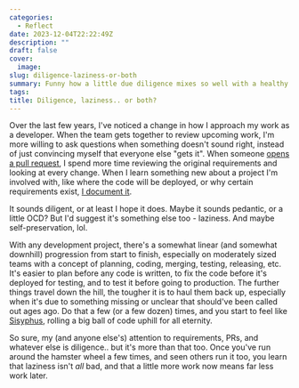 ```yaml
---
categories:
  - Reflect
date: 2023-12-04T22:22:49Z
description: ""
draft: false
cover:
  image:
slug: diligence-laziness-or-both
summary: Funny how a little due diligence mixes so well with a healthy interest in avoiding unnecessary future work.
tags:
title: Diligence, laziness.. or both?
---
```

Over the last few years, I've noticed a change in how I approach my work as a developer. When the team gets together to review upcoming work, I'm more willing to ask questions when something doesn't sound right, instead of just convincing myself that everyone else "gets it". When someone [opens a pull request](https://grantwinney.com/what-is-a-code-review/), I spend more time reviewing the original requirements and looking at every change. When I learn something new about a project I'm involved with, like where the code will be deployed, or why certain requirements exist, [I document it](https://grantwinney.com/avoiding-tribal-knowledge-in-programming/).

It sounds diligent, or at least I hope it does. Maybe it sounds pedantic, or a little OCD? But I'd suggest it's something else too - laziness. And maybe self-preservation, lol.

With any development project, there's a somewhat linear (and somewhat downhill) progression from start to finish, especially on moderately sized teams with a concept of planning, coding, merging, testing, releasing, etc. It's easier to plan before any code is written, to fix the code before it's deployed for testing, and to test it before going to production. The further things travel down the hill, the tougher it is to haul them back up, especially when it's due to something missing or unclear that should've been called out ages ago. Do that a few (or a few dozen) times, and you start to feel like [Sisyphus](https://mythopedia.com/topics/sisyphus), rolling a big ball of code uphill for all eternity.

So sure, my (and anyone else's) attention to requirements, PRs, and whatever else is diligence.. but it's more than that too. Once you've run around the hamster wheel a few times, and seen others run it too, you learn that laziness isn't _all_ bad, and that a little more work now means far less work later.
